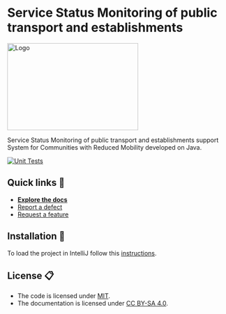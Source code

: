 # Service Status Monitoring of public transport and establishments

<img src="assets/logos/logo.jpg" alt="Logo" width="300" height="200">

Service Status Monitoring of public transport and establishments support System for Communities with
Reduced Mobility developed on Java.

[![Unit Tests](https://github.com/dds-utn/2023-tpa-mi-no-grupo-15/actions/workflows/classroom.yml/badge.svg)](https://github.com/dds-utn/2023-tpa-mi-no-grupo-15/actions/workflows/classroom.yml/badge.svg)

## Quick links 🚀

- [**Explore the docs**](docs/)
- [Report a defect](https://github.com/dds-utn/2023-tpa-mi-no-grupo-15/issues/new?labels=Type%3A+Defect)
- [Request a feature](https://github.com/dds-utn/2023-tpa-mi-no-grupo-15/issues/new?labels=Type%3A+Feature)
## Installation 🔧
To load the project in IntelliJ follow this [instructions](docs/Installation.md).
## License 📋
- The code is licensed under [MIT](LICENSE).
- The documentation is licensed under [CC BY-SA 4.0](http://creativecommons.org/licenses/by-sa/4.0/).
